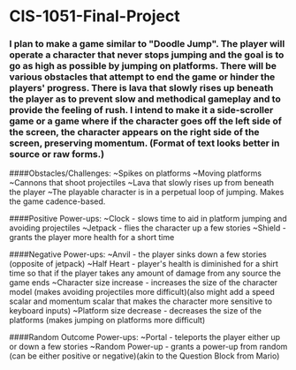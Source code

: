 # CIS-1051-Final-Project

### I plan to make a game similar to "Doodle Jump". The player will operate a character that never stops jumping and the goal is to go as high as possible by jumping on platforms. There will be various obstacles that attempt to end the game or hinder the players' progress. There is lava that slowly rises up beneath the player as to prevent slow and methodical gameplay and to provide the feeling of rush. I intend to make it a side-scroller game or a game where if the character goes off the left side of the screen, the character appears on the right side of the screen, preserving momentum. (Format of text looks better in source or raw forms.)

####Obstacles/Challenges:
~Spikes on platforms
~Moving platforms
~Cannons that shoot projectiles
~Lava that slowly rises up from beneath the player
~The playable character is in a perpetual loop of jumping. Makes the game cadence-based.

####Positive Power-ups:
~Clock - slows time to aid in platform jumping and avoiding projectiles
~Jetpack - flies the character up a few stories
~Shield - grants the player more health for a short time

####Negative Power-ups:
~Anvil - the player sinks down a few stories (opposite of jetpack)
~Half Heart - player's health is diminished for a shirt time so that if the player takes any amount of damage from any source the game ends
~Character size increase - increases the size of the character model (makes avoiding projectiles more difficult)(also might add a speed scalar and momentum scalar that makes the character more sensitive to keyboard inputs)
~Platform size decrease - decreases the size of the platforms (makes jumping on platforms more difficult)

####Random Outcome Power-ups:
~Portal - teleports the player either up or down a few stories
~Random Power-up - grants a power-up from random (can be either positive or negative)(akin to the Question Block from Mario)
